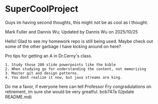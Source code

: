 # SuperCoolProject

Guys im having second thoughts, this might not be as cool as I thought.

Mark Fuller and Dannis Wu;  Updated by Dannis Wu on 2025/10/25


Hello! Glad to see my homework repo is still being used. Maybe check out some of the other garbage I have kicking around on here?

Pro tips for getting an A in Dr.Cerny's class. 

    1. Study those 200 slide powerpoints like the bible
    2. When studying go for understanding the content, not memorizing
    3. Master git and design patterns. 
    4. You dont realize it now, but java streams are king. 
  
  Do me a favor, if everyone here can tell Professor Fry congradulations on retirement, im sure she would be very greatful. 
 bcb747a (Update README.md)
